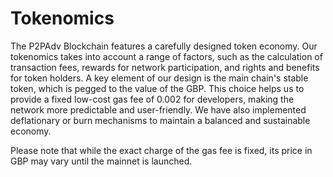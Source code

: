 # Tokenomics

The P2PAdv Blockchain features a carefully designed token economy. Our tokenomics takes into account a range of factors, such as the calculation of transaction fees, rewards for network participation, and rights and benefits for token holders. A key element of our design is the main chain's stable token, which is pegged to the value of the GBP. This choice helps us to provide a fixed low-cost gas fee of 0.002 for developers, making the network more predictable and user-friendly. We have also implemented deflationary or burn mechanisms to maintain a balanced and sustainable economy.

Please note that while the exact charge of the gas fee is fixed, its price in GBP may vary until the mainnet is launched.
